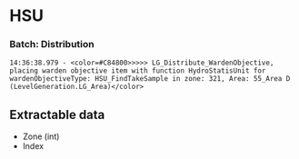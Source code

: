 # HSU
### Batch: Distribution
```
14:36:38.979 - <color=#C84800>>>>> LG_Distribute_WardenObjective, placing warden objective item with function HydroStatisUnit for wardenObjectiveType: HSU_FindTakeSample in zone: 321, Area: 55_Area D (LevelGeneration.LG_Area)</color>
```

## Extractable data
* Zone (int)
* Index
